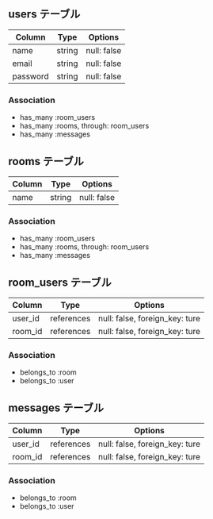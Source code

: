 ## users テーブル

|  Column     |  Type      |  Options     |
| ----------- | ---------- | -----------  |
|  name       |  string    |  null: false |
|  email      |  string    |  null: false |
|  password   |  string    |  null: false |

### Association
- has_many :room_users
- has_many :rooms, through: room_users
- has_many :messages

## rooms テーブル

| Column     |  Type     |  Options       |
| ---------- | --------- | -------------- |
| name       | string    | null: false    |

### Association

- has_many :room_users
- has_many :rooms, through: room_users
- has_many :messages

## room_users テーブル

|  Column    |  Type      |  Options                        |
| ---------- | ---------  | ------------------------------- |
| user_id    | references | null: false, foreign_key: ture  |
| room_id    | references | null: false, foreign_key: ture  |

### Association
- belongs_to :room
- belongs_to :user

## messages テーブル

|  Column    |  Type      |  Options                        |
| ---------- | ---------  | ------------------------------- |
| user_id    | references | null: false, foreign_key: ture  |
| room_id    | references | null: false, foreign_key: ture  |

### Association
- belongs_to :room
- belongs_to :user
